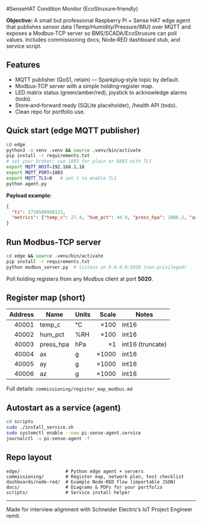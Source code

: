 #SenseHAT Condition Monitor (EcoStruxure‑friendly)

**Objective:** A small but professional Raspberry Pi + Sense HAT edge agent that publishes sensor data (Temp/Humidity/Pressure/IMU) over MQTT and exposes a Modbus‑TCP server so BMS/SCADA/EcoStruxure can poll values. Includes commissioning docs, Node‑RED dashboard stub, and service script.

## Features
- MQTT publisher (QoS1, retain) — Sparkplug‑style topic by default.
- Modbus‑TCP server with a simple holding‑register map.
- LED matrix status (green/amber/red), joystick to acknowledge alarms (todo).
- Store‑and‑forward ready (SQLite placeholder), /health API (todo).
- Clean repo for portfolio use.

## Quick start (edge MQTT publisher)
```bash
cd edge
python3 -m venv .venv && source .venv/bin/activate
pip install -r requirements.txt
# set your broker; use 1883 for plain or 8883 with TLS
export MQTT_HOST=192.168.1.10
export MQTT_PORT=1883
export MQTT_TLS=0   # set 1 to enable TLS
python agent.py
```

**Payload example:**
```json
{
  "ts": 1739599999123,
  "metrics": {"temp_c": 27.4, "hum_pct": 44.9, "press_hpa": 1006.2, "ax": -0.01, "ay": 0.00, "az": 0.98}
}
```

## Run Modbus‑TCP server
```bash
cd edge && source .venv/bin/activate
pip install -r requirements.txt
python modbus_server.py  # listens on 0.0.0.0:5020 (non‑privileged)
```
Poll holding registers from any Modbus client at port **5020**.

## Register map (short)
| Address | Name        | Units  | Scale | Notes |
|--------:|-------------|--------|------:|-------|
| 40001   | temp_c      | °C     | ×100  | int16 |
| 40002   | hum_pct     | %RH    | ×100  | int16 |
| 40003   | press_hpa   | hPa    | ×1    | int16 (truncate) |
| 40004   | ax          | g      | ×1000 | int16 |
| 40005   | ay          | g      | ×1000 | int16 |
| 40006   | az          | g      | ×1000 | int16 |

Full details: `commissioning/register_map_modbus.md`

## Autostart as a service (agent)
```bash
cd scripts
sudo ./install_service.sh
sudo systemctl enable --now pi-sense-agent.service
journalctl -u pi-sense-agent -f
```

## Repo layout
```
edge/                 # Python edge agent + servers
commissioning/        # Register map, network plan, test checklist
dashboards/node-red/  # Example Node‑RED flow (importable JSON)
docs/                 # Diagrams & PDFs for your portfolio
scripts/              # Service install helper
```

---
Made for interview alignment with Schneider Electric’s IoT Project Engineer remit.
